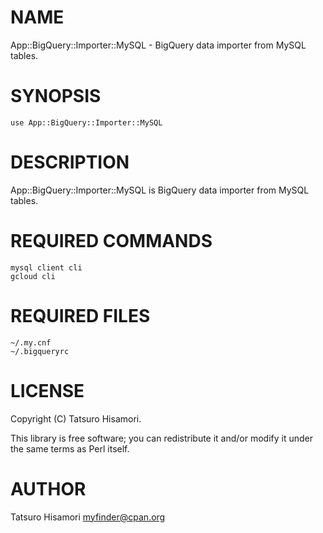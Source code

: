 # NAME

App::BigQuery::Importer::MySQL - BigQuery data importer from MySQL tables.

# SYNOPSIS

    use App::BigQuery::Importer::MySQL

# DESCRIPTION

App::BigQuery::Importer::MySQL is BigQuery data importer from MySQL tables.

# REQUIRED COMMANDS

    mysql client cli
    gcloud cli

# REQUIRED FILES

    ~/.my.cnf
    ~/.bigqueryrc

# LICENSE

Copyright (C) Tatsuro Hisamori.

This library is free software; you can redistribute it and/or modify
it under the same terms as Perl itself.

# AUTHOR

Tatsuro Hisamori <myfinder@cpan.org>
